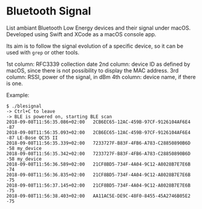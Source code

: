 # Bluetooth Signal

List ambiant Bluetooth Low Energy devices and their signal under macOS.
Developed using Swift and XCode as a macOS console app.

Its aim is to follow the signal evolution of a specific device, so it can be used with `grep` or other tools.

1st column: RFC3339 collection date
2nd column: device ID as defined by macOS, since there is not possibility to display the MAC address.
3rd column: RSSI, power of the signal, in dBm
4th column: device name, if there is one.

Example:


    $ ./blesignal
    -> Ctrl+C to leave
    -> BLE is powered on, starting BLE scan
    2018-09-08T11:56:35.086+02:00	2CB6EC65-12AC-459B-97CF-9126104AF6E4	-87	
    2018-09-08T11:56:35.093+02:00	2CB6EC65-12AC-459B-97CF-9126104AF6E4	-87	LE-Bose QC35 II
    2018-09-08T11:56:35.339+02:00	7233727F-B83F-4FB6-A783-C28850890B6D	-58	my_device
    2018-09-08T11:56:35.342+02:00	7233727F-B83F-4FB6-A783-C28850890B6D	-58	my_device
    2018-09-08T11:56:36.589+02:00	21CF8BD5-734F-4A04-9C12-A8028B7E7E6B	-74	
    2018-09-08T11:56:36.835+02:00	21CF8BD5-734F-4A04-9C12-A8028B7E7E6B	-75	
    2018-09-08T11:56:37.145+02:00	21CF8BD5-734F-4A04-9C12-A8028B7E7E6B	-75	
    2018-09-08T11:56:38.403+02:00	AA11AC5E-DE9C-48F0-8455-45A2746B05E2	-75	